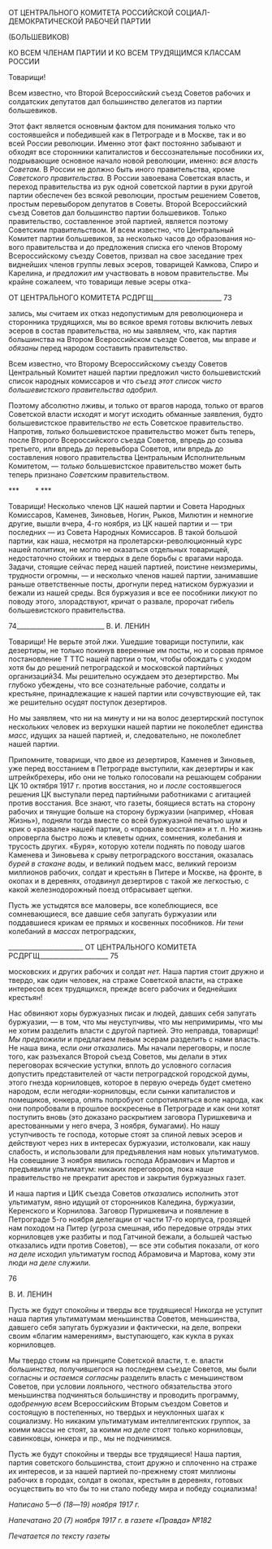 ОТ ЦЕНТРАЛЬНОГО КОМИТЕТА РОССИЙСКОЙ СОЦИАЛ-ДЕМОКРАТИЧЕСКОЙ РАБОЧЕЙ ПАРТИИ

(БОЛЬШЕВИКОВ)

КО ВСЕМ ЧЛЕНАМ ПАРТИИ И КО ВСЕМ ТРУДЯЩИМСЯ КЛАССАМ РОССИИ

Товарищи!

Всем известно, что Второй Всероссийский съезд Советов рабочих и солдатских де­путатов дал большинство делегатов из партии большевиков.

Этот факт является основным фактом для понимания только что состоявшейся и по­бедившей как в Петрограде и в Москве, так и во всей России революции. Именно этот факт постоянно забывают и обходят все сторонники капиталистов и бессознательные пособники их, подрывающие основное начало новой революции, именно: _вся власть Советам._ В России не должно быть иного правительства, кроме _Советского прави­тельства._ В России завоевана Советская власть, и переход правительства из рук одной советской партии в руки другой партии обеспечен без всякой революции, простым ре­шением Советов, простым перевыбором депутатов в Советы. Второй Всероссийский съезд Советов дал большинство партии большевиков. Только правительство, состав­ленное этой партией, является поэтому Советским правительством. И всем известно, что Центральный Комитет партии большевиков, за несколько часов до образования но­вого правительства и до предложения списка его членов Второму Всероссийскому съезду Советов, призвал на свое заседание трех виднейших членов группы левых эсе­ров, товарищей Камкова, Спиро и Карелина, _и предложил им_ участвовать в новом пра­вительстве. Мы крайне сожалеем, что товарищи левые эсеры отка-

  

ОТ ЦЕНТРАЛЬНОГО КОМИТЕТА РСДРГЩ_____________________ 73

зались, мы считаем их отказ недопустимым для революционера и сторонника трудя­щихся, мы во всякое время готовы включить левых эсеров в состав правительства, но мы заявляем, что, как партия большинства на Втором Всероссийском съезде Советов, мы вправе _и обязаны_ перед народом составить правительство.

Всем известно, что Второму Всероссийскому съезду Советов Центральный Комитет нашей партии предложил чисто большевистский список народных комиссаров и что _съезд этот список чисто большевистского правительства одобрил._

Поэтому абсолютно лживы, и только от врагов народа, только от врагов Советской власти исходят и могут исходить обманные заявления, будто большевистское прави­тельство _не_ есть Советское правительство. Напротив, _только_ большевистское прави­тельство может быть теперь, после Второго Всероссийского съезда Советов, впредь до созыва третьего, или впредь до перевыбора Советов, или впредь до составления нового правительства Центральным Исполнительным Комитетом, — _только_ большевистское правительство может быть теперь признано _Советским_ правительством.

***        * ***

Товарищи! Несколько членов ЦК нашей партии и Совета Народных Комиссаров, Каменев, Зиновьев, Ногин, Рыков, Милютин и немногие другие, вышли вчера, 4-го но­ября, из ЦК нашей партии и — три последних — из Совета Народных Комиссаров. В такой большой партии, как наша, несмотря на пролетарски-революционный курс нашей политики, не могло не оказаться отдельных товарищей, недостаточно стойких и твер­дых в деле борьбы с врагами народа. Задачи, стоящие сейчас перед нашей партией, по­истине неизмеримы, трудности огромны, — и несколько членов нашей партии, зани­мавшие раньше ответственные посты, дрогнули перед натиском буржуазии и бежали из нашей среды. Вся буржуазия и все ее пособники ликуют по поводу этого, злорадству­ют, кричат о развале, пророчат гибель большевистского правительства.

  

74___________________________ В. И. ЛЕНИН

Товарищи! Не верьте этой лжи. Ушедшие товарищи поступили, как дезертиры, не только покинув вверенные им посты, но и сорвав прямое постановление Τ TTC нашей пар­тии о том, чтобы обождать с уходом хотя бы до решений петроградской и московской партийных организаций34. Мы решительно осуждаем это дезертирство. Мы глубоко убеждены, что все сознательные рабочие, солдаты и крестьяне, принадлежащие к на­шей партии или сочувствующие ей, так же решительно осудят поступок дезертиров.

Но мы заявляем, что ни на минуту и ни на волос дезертирский поступок нескольких человек из верхушки нашей партии не поколеблет единства _масс,_ идущих за нашей партией, и, следовательно, не поколеблет нашей партии.

Припомните, товарищи, что двое из дезертиров, Каменев и Зиновьев, уже перед вос­станием в Петрограде выступили, как дезертиры и как штрейкбрехеры, ибо они не только голосовали на решающем собрании ЦК 10 октября 1917 г. против восстания, но и _после_ состоявшегося решения ЦК выступали перед партийными работниками с аги­тацией против восстания. Все знают, что газеты, боящиеся встать на сторону рабочих и тянущие больше на сторону буржуазии (например, «Новая Жизнь»), подняли тогда вместе со всей буржуазной печатью шум и крик о «развале» нашей партии, о «провале восстания» и т. п. Но жизнь опровергла быстро ложь и клеветы одних, сомнения, коле­бания и трусость других. «Буря», которую хотели поднять по поводу шагов Каменева и Зиновьева к срыву петроградского восстания, оказалась _бурей в стакане воды,_ и вели­кий подъем масс, великий героизм миллионов рабочих, солдат и крестьян в Питере и Москве, на фронте, в окопах и в деревнях, отодвинул дезертиров с такой же легкостью, с какой железнодорожный поезд отбрасывает щепки.

Пусть же устыдятся все маловеры, все колеблющиеся, все сомневающиеся, все дав­шие себя запугать буржуазии или поддавшиеся крикам ее прямых и косвенных пособ­ников. _Ни тени_ колебаний _в массах_ петроградских,

  

_______________________ ОТ ЦЕНТРАЛЬНОГО КОМИТЕТА РСДРГЩ_____________________ 75

московских и других рабочих и солдат _нет._ Наша партия стоит дружно и твердо, как один человек, на страже Советской власти, на страже интересов всех трудящихся, пре­жде всего рабочих и беднейших крестьян!

Нас обвиняют хоры буржуазных писак и людей, давших себя запугать буржуазии, — в том, что мы неуступчивы, что мы непримиримы, что мы не хотим разделить власти с другой партией. Это неправда, товарищи! _Мы предложили_ и предлагаем левым эсерам разделить с нами власть. Не наша вина, если _они отказались._ Мы начали переговоры, и после того, как разъехался Второй съезд Советов, мы делали в этих переговорах всяче­ские уступки, вплоть до условного согласия допустить представителей от части петро­градской городской думы, этого гнезда корниловцев, которое в первую очередь будет сметено народом, если негодяи-корниловцы, если сынки капиталистов и помещиков, юнкера, опять попробуют сопротивляться воле народа, как они попробовали в прошлое воскресенье в Петрограде и как они хотят поступить вновь (это доказано раскрытием заговора Пуришкевича и арестованными у него вчера, 3 ноября, бумагами). Но нашу уступчивость те господа, которые стоят за спиной левых эсеров и действуют через них в интересах буржуазии, истолковали, как нашу слабость, и использовали для предъяв­ления нам новых ультиматумов. На совещание 3 ноября явились господа Абрамович и Мартов и предъявили ультиматум: никаких переговоров, пока наше правительство не прекратит арестов и закрытия буржуазных газет.

И наша партия и ЦИК съезда Советов _отказались_ исполнить этот ультиматум, явно идущий от сторонников Каледина, буржуазии, Керенского и Корнилова. Заговор Пу­ришкевича и появление в Петрограде 5-го ноября делегации от части 17-го корпуса, грозящей нам походом на Питер (угроза смешная, ибо передовые отряды этих корни­ловцев уже разбиты и под Гатчиной бежали, а большей частью отказались идти против Советов), — все эти события показали, от кого _на деле_ исходил ультиматум господ Аб­рамовича и Мартова, кому эти люди _на деле_ служили.

  

76

  

В. И. ЛЕНИН

  

Пусть же будут спокойны и тверды все трудящиеся! Никогда не уступит наша пар­тия ультиматумам меньшинства Советов, меньшинства, давшего себя запугать буржуа­зии и фактически, на деле, вопреки своим «благим намерениям», выступающего, как кукла в руках корниловцев.

Мы твердо стоим на принципе Советской власти, т. е. власти _большинства,_ полу­чившегося на последнем съезде Советов, мы были согласны и _остаемся согласны_ раз­делить власть с меньшинством Советов, при условии лояльного, честного обязательст­ва этого меньшинства подчиняться большинству и проводить программу, _одобренную_ _всем_ Всероссийским Вторым съездом Советов и состоящую в постепенных, но твердых и неуклонных шагах к социализму. Но никаким ультиматумам интеллигентских груп­пок, за коими массы не стоят, за коими _на деле_ стоят только корниловцы, савинковцы, юнкера и пр., мы не подчинимся.

Пусть же будут спокойны и тверды все трудящиеся! Наша партия, партия советского большинства, стоит дружно и сплоченно на страже их интересов, и за нашей партией по-прежнему стоят миллионы рабочих в городах, солдат в окопах, крестьян в деревнях, готовых осуществить во что бы то ни стало победу мира и победу социализма!

  

_Написано_ 5—_б (18_—_19) ноября 1917 г._

_Напечатано 20 (7) ноября 1917 г. в газете «Правда» №182_

  

_Печатается по тексту газеты_